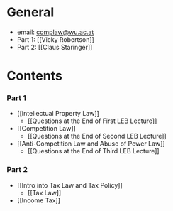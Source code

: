 # General
- email: complaw@wu.ac.at
- Part 1: [[Vicky Robertson]]
- Part 2: [[Claus Staringer]]
# Contents
### Part 1
- [[Intellectual Property Law]]
	- [[Questions at the End of First LEB Lecture]]
- [[Competition Law]]
	- [[Questions at the End of Second LEB Lecture]]
- [[Anti-Competition Law and Abuse of Power Law]]
	- [[Questions at the End of Third LEB Lecture]]
### Part 2
- [[Intro into Tax Law and Tax Policy]]
	- [[Tax Law]]
- [[Income Tax]]